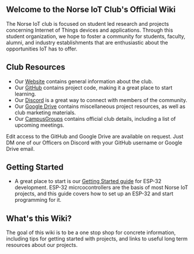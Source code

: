 ## Welcome to the Norse IoT Club's Official Wiki

The Norse IoT club is focused on student led research and projects concerning Internet of Things devices and applications. Through this student organization, we hope to foster a community for students, faculty, alumni, and industry establishments that are enthusiastic about the opportunities IoT has to offer.

## Club Resources 

- Our [Website](https://norseiot.club/) contains general information about the club.
- Our [GitHub](https://github.com/Norse-IoT) contains project code, making it a great place to start learning.
- Our [Discord](https://discord.norseiot.club) is a great way to connect with members of the community.
- Our [Google Drive](https://drive.google.com/drive/u/0/folders/1_bXkjTFmD5fFj2BjkoAQpjkyQ-yj5juh) contains miscellaneous project resources, as well as club marketing materials.
- Our [CampusGroups](https://norseiot.club/campusgroups) contains official club details, including a list of upcoming meetings.

Edit access to the GitHub and Google Drive are available on request. Just DM one of our Officers on Discord with your GitHub username or Google Drive email.

## Getting Started
- A great place to start is our [Getting Started guide](getting-started) for ESP-32 development. ESP-32 micrcocontrollers are the basis of most Norse IoT projects, and this guide covers how to set up an ESP-32 and start programming for it.

## What's this Wiki?

The goal of this wiki is to be a one stop shop for concrete information, including tips for getting started with projects, and links to useful long term resources about our projects.
